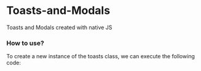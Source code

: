 # Toasts-and-Modals
Toasts and Modals created with native JS

### How to use?
To create a new instance of the toasts class, we can execute the following code:
